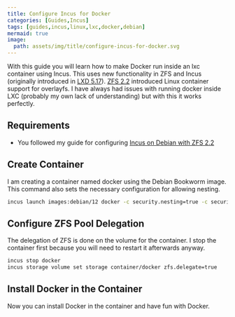 ```yaml
---
title: Configure Incus for Docker
categories: [Guides,Incus]
tags: [guides,incus,linux,lxc,docker,debian]
mermaid: true
image:
  path: assets/img/title/configure-incus-for-docker.svg
---
```


With this guide you will learn how to make Docker run inside an lxc container using Incus. This uses new functionality in ZFS and Incus (originally introduced in [LXD 5.17](https://github.com/canonical/lxd/releases/tag/lxd-5.17)). [ZFS 2.2](https://github.com/openzfs/zfs/releases/tag/zfs-2.2.0) introduced Linux container support for overlayfs. I have always had issues with running docker inside LXC (probably my own lack of understanding) but with this it works perfectly.

## Requirements
- You followed my guide for configuring [Incus on Debian with ZFS 2.2](/posts/configure-incus-on-debian/)

## Create Container

I am creating a container named docker using the Debian Bookworm image. This command also sets the necessary configuration for allowing nesting.

```bash
incus launch images:debian/12 docker -c security.nesting=true -c security.syscalls.intercept.mknod=true -c security.syscalls.intercept.setxattr=true
```

## Configure ZFS Pool Delegation

The delegation of ZFS is done on the volume for the container. I stop the container first because you will need to restart it afterwards anyway.

```bash
incus stop docker
incus storage volume set storage container/docker zfs.delegate=true
```

## Install Docker in the Container

Now you can install Docker in the container and have fun with Docker.
